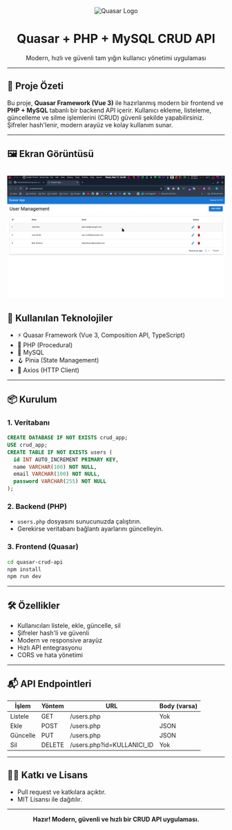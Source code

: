 <div align="center">
  <img src="https://cdn.quasar.dev/logo/svg/quasar-logo.svg" width="120" alt="Quasar Logo" />
  <h1>Quasar + PHP + MySQL CRUD API</h1>
  <p>Modern, hızlı ve güvenli tam yığın kullanıcı yönetimi uygulaması</p>
</div>

---

## 🚀 Proje Özeti

Bu proje, <b>Quasar Framework (Vue 3)</b> ile hazırlanmış modern bir frontend ve <b>PHP + MySQL</b> tabanlı bir backend API içerir. Kullanıcı ekleme, listeleme, güncelleme ve silme işlemlerini (CRUD) güvenli şekilde yapabilirsiniz. Şifreler hash'lenir, modern arayüz ve kolay kullanım sunar.

---

## 🖼️ Ekran Görüntüsü

## ![Ubuntu Sistem](./example_image.png)

## 🧱 Kullanılan Teknolojiler

- ⚡️ Quasar Framework (Vue 3, Composition API, TypeScript)
- 🐘 PHP (Procedural)
- 🐬 MySQL
- 🪝 Pinia (State Management)
- 🔗 Axios (HTTP Client)

---

## 📦 Kurulum

### 1. Veritabanı

```sql
CREATE DATABASE IF NOT EXISTS crud_app;
USE crud_app;
CREATE TABLE IF NOT EXISTS users (
  id INT AUTO_INCREMENT PRIMARY KEY,
  name VARCHAR(100) NOT NULL,
  email VARCHAR(100) NOT NULL,
  password VARCHAR(255) NOT NULL
);
```

### 2. Backend (PHP)

- `users.php` dosyasını sunucunuzda çalıştırın.
- Gerekirse veritabanı bağlantı ayarlarını güncelleyin.

### 3. Frontend (Quasar)

```bash
cd quasar-crud-api
npm install
npm run dev
```

---

## 🛠️ Özellikler

- Kullanıcıları listele, ekle, güncelle, sil
- Şifreler hash'li ve güvenli
- Modern ve responsive arayüz
- Hızlı API entegrasyonu
- CORS ve hata yönetimi

---

## 📬 API Endpointleri

| İşlem    | Yöntem | URL                        | Body (varsa) |
| -------- | ------ | -------------------------- | ------------ |
| Listele  | GET    | /users.php                 | Yok          |
| Ekle     | POST   | /users.php                 | JSON         |
| Güncelle | PUT    | /users.php                 | JSON         |
| Sil      | DELETE | /users.php?id=KULLANICI_ID | Yok          |

---

## 🧑‍💻 Katkı ve Lisans

- Pull request ve katkılara açıktır.
- MIT Lisansı ile dağıtılır.

---

<div align="center">
  <b>Hazır! Modern, güvenli ve hızlı bir CRUD API uygulaması.</b>
</div>
